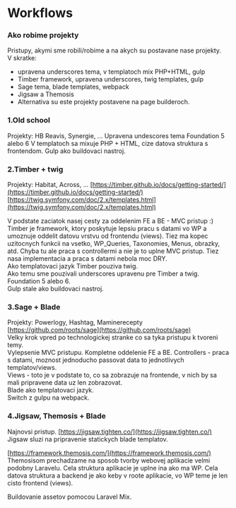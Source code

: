# Workflows

### Ako robime projekty 

Pristupy, akymi sme robili/robime a na akych su postavane nase projekty.   
V skratke:

* upravena underscores tema, v templatoch mix PHP+HTML, gulp 
* Timber framework, upravena underscores, twig templates, gulp 
* Sage tema, blade templates, webpack 
* Jigsaw a Themosis 
* Alternativa su este projekty postavene na page builderoch.

### 1.Old school 

Projekty: HB Reavis, Synergie, ... Upravena undescores tema Foundation 5 alebo 6 V templatoch sa mixuje PHP + HTML, cize datova struktura s frontendom. Gulp ako buildovaci nastroj.

### 2.Timber + twig 

Projekty: Habitat, Across, ... [https://timber.github.io/docs/getting-started/](https://timber.github.io/docs/getting-started/) [https://twig.symfony.com/doc/2.x/templates.html](https://twig.symfony.com/doc/2.x/templates.html) 

V podstate zaciatok nasej cesty za oddelenim FE a BE - MVC pristup :\)   
Timber je framework, ktory poskytuje lepsiu pracu s datami vo WP a umoznuje oddelit datovu vrstvu od frontendu \(views\). Tiez ma kopec uzitocnych funkcii na vsetko, WP\_Queries, Taxonomies, Menus, obrazky, atd. Chyba tu ale praca s controllermi a nie je to uplne MVC pristup. Tiez nasa implementacia a praca s datami nebola moc DRY.   
Ako templatovaci jazyk Timber pouziva twig.   
Ako temu sme pouzivali underscores upravenu pre Timber a twig.   
Foundation 5 alebo 6.   
Gulp stale ako buildovaci nastroj.

### 3.Sage + Blade 

Projekty: Powerlogy, Hashtag, Maminerecepty [https://github.com/roots/sage](https://github.com/roots/sage)   
Velky krok vpred po technologickej stranke co sa tyka pristupu k tvoreni temy.   
Vylepsenie MVC pristupu. Kompletne oddelenie FE a BE. Controllers - praca s datami, moznost jednoducho passovat data to jednotlivych templatov/views.   
Views - toto je v podstate to, co sa zobrazuje na frontende, v nich by sa mali pripravene data uz len zobrazovat.  
Blade ako templatovaci jazyk.   
Switch z gulpu na webpack.

### 4.Jigsaw, Themosis + Blade 

Najnovsi pristup. [https://jigsaw.tighten.co/](https://jigsaw.tighten.co/)   
Jigsaw sluzi na pripravenie statickych blade templatov.

[https://framework.themosis.com/](https://framework.themosis.com/)   
Themosisom prechadzame na sposob tvorby webovej aplikacie velmi podobny Laravelu. Cela struktura aplikacie je uplne ina ako ma WP. Cela datova struktura a backend je ako keby v roote aplikacie, vo WP teme je len cisto frontend \(views\).

Buildovanie assetov pomocou Laravel Mix.

